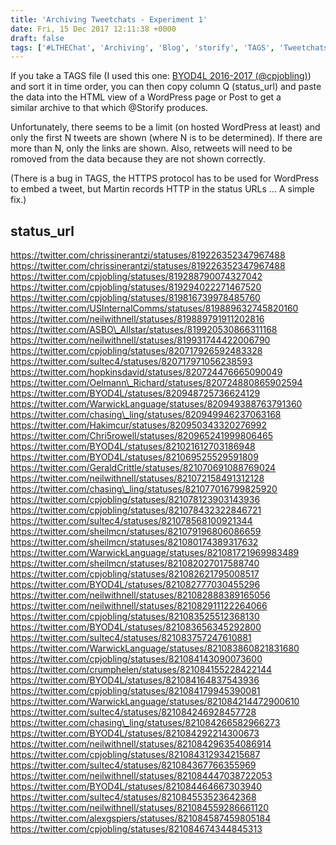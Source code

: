 ```yaml
---
title: 'Archiving Tweetchats - Experiment 1'
date: Fri, 15 Dec 2017 12:11:38 +0000
draft: false
tags: ['#LTHEChat', 'Archiving', 'Blog', 'storify', 'TAGS', 'Tweetchats']
---
```


If you take a TAGS file (I used this one: [BYOD4L 2016-2017 (@cpjobling)](https://docs.google.com/spreadsheets/d/1eHW2TRB7rldYPvd9Pf0yG-hsADmd85zHgAguZM8O2fY/edit#gid=400689247)) and sort it in time order, you can then copy column Q (status\_url) and paste the data into the HTML view of a WordPress page or Post to get a similar archive to that which @Storify produces.

Unfortunately, there seems to be a limit (on hosted WordPress at least) and only the first N tweets are shown (where N is to be determined). If there are more than N, only the links are shown. Also, retweets will need to be romoved from the data because they are not shown correctly.

(There is a bug in TAGS, the HTTPS protocol has to be used for WordPress to embed a tweet, but Martin records HTTP in the status URLs ... A simple fix.)

status\_url
-----------

https://twitter.com/chrissinerantzi/statuses/819226352347967488 https://twitter.com/chrissinerantzi/statuses/819226352347967488 https://twitter.com/cpjobling/statuses/819288790074327042 https://twitter.com/cpjobling/statuses/819294022271467520 https://twitter.com/cpjobling/statuses/819816739978485760 https://twitter.com/USInternalComms/statuses/819889632745820160 https://twitter.com/neilwithnell/statuses/819889791911202816 https://twitter.com/ASBO\_Allstar/statuses/819920530866311168 https://twitter.com/neilwithnell/statuses/819931744422006790 https://twitter.com/cpjobling/statuses/820717926592483328 https://twitter.com/sultec4/statuses/820717971056238593 https://twitter.com/hopkinsdavid/statuses/820724476665090049 https://twitter.com/Oelmann\_Richard/statuses/820724880865902594 https://twitter.com/BYOD4L/statuses/820948725736624129 https://twitter.com/WarwickLanguage/statuses/820949388763791360 https://twitter.com/chasing\_ling/statuses/820949946237063168 https://twitter.com/Hakimcur/statuses/820950343320276992 https://twitter.com/Chri5rowell/statuses/820965241999806465 https://twitter.com/BYOD4L/statuses/821021612703186948 https://twitter.com/BYOD4L/statuses/821069525529591809 https://twitter.com/GeraldCrittle/statuses/821070691088769024 https://twitter.com/neilwithnell/statuses/821072158491312128 https://twitter.com/chasing\_ling/statuses/821077016799825920 https://twitter.com/cpjobling/statuses/821078123903143936 https://twitter.com/cpjobling/statuses/821078432322846721 https://twitter.com/sultec4/statuses/821078568100921344 https://twitter.com/sheilmcn/statuses/821079196806086659 https://twitter.com/sheilmcn/statuses/821080174389317632 https://twitter.com/WarwickLanguage/statuses/821081721969983489 https://twitter.com/sheilmcn/statuses/821082027017588740 https://twitter.com/cpjobling/statuses/821082621795008517 https://twitter.com/BYOD4L/statuses/821082777030455296 https://twitter.com/neilwithnell/statuses/821082888389165056 https://twitter.com/neilwithnell/statuses/821082911122264066 https://twitter.com/cpjobling/statuses/821083525512368130 https://twitter.com/BYOD4L/statuses/821083656345292800 https://twitter.com/sultec4/statuses/821083757247610881 https://twitter.com/WarwickLanguage/statuses/821083860821831680 https://twitter.com/cpjobling/statuses/821084143090073600 https://twitter.com/crumphelen/statuses/821084155228422144 https://twitter.com/BYOD4L/statuses/821084164837543936 https://twitter.com/cpjobling/statuses/821084179945390081 https://twitter.com/WarwickLanguage/statuses/821084214472900610 https://twitter.com/sultec4/statuses/821084246928457728 https://twitter.com/chasing\_ling/statuses/821084266582966273 https://twitter.com/BYOD4L/statuses/821084292214300673 https://twitter.com/neilwithnell/statuses/821084296354086914 https://twitter.com/cpjobling/statuses/821084312934215687 https://twitter.com/sultec4/statuses/821084367766355969 https://twitter.com/neilwithnell/statuses/821084447038722053 https://twitter.com/BYOD4L/statuses/821084464667303940 https://twitter.com/sultec4/statuses/821084553523642368 https://twitter.com/neilwithnell/statuses/821084559286661120 https://twitter.com/alexgspiers/statuses/821084587459805184 https://twitter.com/cpjobling/statuses/821084674344845313